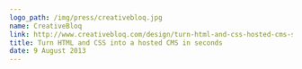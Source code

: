 ```yaml
---
logo_path: /img/press/creativebloq.jpg
name: CreativeBloq
link: http://www.creativebloq.com/design/turn-html-and-css-hosted-cms-seconds-8135494
title: Turn HTML and CSS into a hosted CMS in seconds
date: 9 August 2013
---
```

